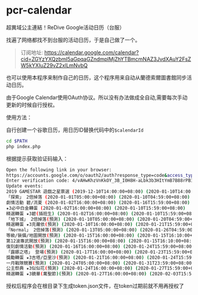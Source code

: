 # pcr-calendar
超異域公主連結！ReDive Google活动日历（台服）

找遍了网络都找不到台服的活动日历，于是自己做了一个。

> 订阅地址: https://calendar.google.com/calendar?cid=ZGYzYXQzbmI5aGpqaGZndmplMjZhYTBmcmNAZ3JvdXAuY2FsZW5kYXIuZ29vZ2xlLmNvbQ



也可以使用本程序来制作自己的日历，这个程序用来自动从蘭德索爾圖書館同步活动日历。

由于Google Calendar使用OAuth协议。所以没有办法做成全自动,需要每次手动更新的时候自行授权。

使用方法：

自行创建一个谷歌日历，用日历ID替换代码中的`$calendarId`
 
 ```bash
 cd $PATH
 php index.php
 ```
 根据提示获取验证码输入：
```bash
Open the following link in your browser:
https://accounts.google.com/o/oauth2/auth?response_type=code&access_type=offline&client_id=697486582975-odlk27skmi5n203s7122rv6sgv0ccncb.apps.googleusercontent.com&redirect_uri=urn%3Aietf%3Awg%3Aoauth%3A2.0%3Aoob&state&scope=https%3A%2F%2Fwww.googleapis.com%2Fauth%2Fcalendar.events&prompt=select_account%20consent
Enter verification code: 4/vAHwKhzVnKkOY_3B_I0H8H-aLbk3b3HItYmB7B88rPB1-bRqI9Hum64
Update events:
2019 GAMESTAR 遊戲之星票選 (2019-12-10T14:00:00+08:00) (2020-01-10T14:00:00+08:00)
「探索」 2倍掉落 (2020-01-01T05:00:00+08:00) (2020-01-10T04:59:00+08:00)
劇情活動 碧/流夏 (2020-01-02T16:00:00+08:00) (2020-01-16T15:59:00+08:00)
★3必中白金轉蛋 (2020-01-02T16:00:00+08:00) (2020-01-10T15:59:00+08:00)
精選轉蛋 ★3碧(插班生) (2020-01-02T16:00:00+08:00) (2020-01-10T15:59:00+08:00)
「地下城」 2倍掉落(預測) (2020-01-10T05:00:00+08:00) (2020-01-20T04:59:00+08:00)
精選轉蛋 ★3克蘿依(預測) (2020-01-10T16:00:00+08:00) (2020-01-21T15:59:00+08:00)
「Normal」 2倍掉落(預測) (2020-01-13T05:00:00+08:00) (2020-01-26T04:59:00+08:00)
等級/裝備/地圖開放(預測) (2020-01-15T16:00:00+08:00) (2020-01-15T16:10:00+08:00)
第12波專武開放(預測) (2020-01-15T16:00:00+08:00) (2020-01-15T16:10:00+08:00)
復刻劇情活動(預測) (2020-01-16T16:00:00+08:00) (2020-01-24T15:59:00+08:00)
「露娜之塔」 登場(預測) (2020-01-17T16:00:00+08:00) (2020-01-23T15:59:00+08:00)
獎勵轉蛋 ★3吉塔/亞里沙(預測) (2020-01-21T16:00:00+08:00) (2020-01-24T15:59:00+08:00)
一月戰隊競賽(預測) (2020-01-24T05:00:00+08:00) (2020-01-31T23:59:00+08:00)
公主祭典 ★3似似花(預測) (2020-01-24T16:00:00+08:00) (2020-01-27T15:59:00+08:00)
精選轉蛋 ★3鏡華(萬聖節)(預測) (2020-01-27T16:00:00+08:00) (2020-02-03T15:59:00+08:00)
```

授权后程序会在根目录下生成token.json文件，在token过期前就不用再授权了




